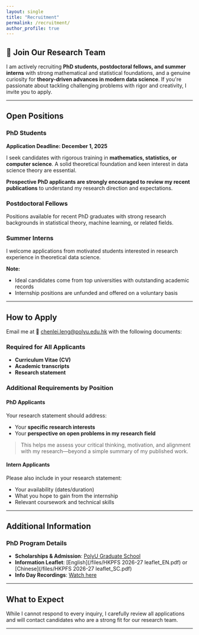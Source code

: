 ```yaml
---
layout: single
title: "Recruitment"
permalink: /recruitment/
author_profile: true
---
```


## 🚀 Join Our Research Team

I am actively recruiting **PhD students, postdoctoral fellows, and summer interns** with strong mathematical and statistical foundations, and a genuine curiosity for **theory-driven advances in modern data science**. If you're passionate about tackling challenging problems with rigor and creativity, I invite you to apply.

---

## Open Positions

### PhD Students
**Application Deadline: December 1, 2025**

I seek candidates with rigorous training in **mathematics, statistics, or computer science**. A solid theoretical foundation and keen interest in data science theory are essential.

**Prospective PhD applicants are strongly encouraged to review my recent publications** to understand my research direction and expectations.

### Postdoctoral Fellows
Positions available for recent PhD graduates with strong research backgrounds in statistical theory, machine learning, or related fields.

### Summer Interns
I welcome applications from motivated students interested in research experience in theoretical data science. 

**Note:** 
- Ideal candidates come from top universities with outstanding academic records
- Internship positions are unfunded and offered on a voluntary basis

---

## How to Apply

Email me at 📧 [chenlei.leng@polyu.edu.hk](mailto:chenlei.leng@polyu.edu.hk) with the following documents:

### Required for All Applicants
- **Curriculum Vitae (CV)**
- **Academic transcripts**
- **Research statement**

### Additional Requirements by Position

#### PhD Applicants
Your research statement should address:
- Your **specific research interests**
- Your **perspective on open problems in my research field**

> This helps me assess your critical thinking, motivation, and alignment with my research—beyond a simple summary of my published work.

#### Intern Applicants
Please also include in your research statement:
- Your availability (dates/duration)
- What you hope to gain from the internship
- Relevant coursework and technical skills

---

## Additional Information

### PhD Program Details
- **Scholarships & Admission**: [PolyU Graduate School](https://www.polyu.edu.hk/gs/)
- **Information Leaflet**: [English](/files/HKPFS 2026-27 leaflet_EN.pdf) or [Chinese](/files/HKPFS 2026-27 leaflet_SC.pdf)
- **Info Day Recordings**: [Watch here](https://www.polyu.edu.hk/gs/news-and-events/phd-info-days-2025/)

---

## What to Expect

While I cannot respond to every inquiry, I carefully review all applications and will contact candidates who are a strong fit for our research team.

---
